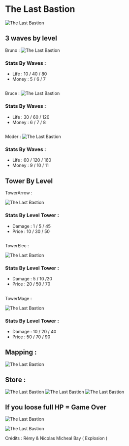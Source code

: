  # The Last Bastion
 ![The Last Bastion](https://github.com/Daosre/TowerDefense/blob/main/assets/readme/The%20Last%20Bastion.gif)

 ## 3 waves by level
 Bruno : ![The Last Bastion](https://github.com/Daosre/TowerDefense/blob/main/assets/img/mobs/slime/bruno.gif)
 ### Stats By Waves :
 - Life : 10 / 40 / 80
 - Money : 5 / 6 / 7
 ## 
 Bruce : ![The Last Bastion](https://github.com/Daosre/TowerDefense/blob/main/assets/img/mobs/bat/bruceLeft.gif)
 ### Stats By Waves : 
 - Life : 30 / 60 / 120
 - Money : 6 / 7 / 8
 ##  
 Moder : ![The Last Bastion](https://github.com/Daosre/TowerDefense/blob/main/assets/img/mobs/dragon/moderLeft.gif)

 ### Stats By Waves : 
 - Life : 60 / 120 / 160
 - Money : 9 / 10 / 11

 ## Tower By Level
 TowerArrow :
 
 ![The Last Bastion](https://github.com/Daosre/TowerDefense/blob/main/assets/img/Tower/Arrow/TowerArrow1.png)
 ### Stats By Level Tower :
 - Damage : 1 / 5 / 45 
 - Price : 10 / 30 / 50
 ##
 
 TowerElec :
 
 ![The Last Bastion](https://github.com/Daosre/TowerDefense/blob/main/assets/img/Tower/Elec/TowerElec1.png)
 
 ### Stats By Level Tower :
 - Damage : 5 / 10 /20
 - Price : 20 / 50 / 70
 ##
 
 TowerMage :
 
 ![The Last Bastion](https://github.com/Daosre/TowerDefense/blob/main/assets/img/Tower/Mage/TowerMage1.png)
 ### Stats By Level Tower :
 - Damage : 10 / 20 / 40
 - Price : 50 / 70 / 90
 
 ## Mapping :

 ![The Last Bastion](https://github.com/Daosre/TowerDefense/blob/main/assets/readme/Game.png)

 ## Store :
 
 ![The Last Bastion](https://github.com/Daosre/TowerDefense/blob/main/assets/readme/Store.png)
 ![The Last Bastion](https://github.com/Daosre/TowerDefense/blob/main/assets/readme/Store2.png)
 ![The Last Bastion](https://github.com/Daosre/TowerDefense/blob/main/assets/readme/Store3.png)

 ## If you loose full HP = Game Over

 ![The Last Bastion](https://github.com/Daosre/TowerDefense/blob/main/assets/readme/Life.png)

 ![The Last Bastion](https://github.com/Daosre/TowerDefense/blob/main/assets/readme/Loose.png)

 Crédits : Rémy & Nicolas
 Micheal Bay ( Explosion )


